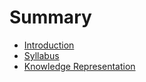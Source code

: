 # Summary

* [Introduction](README.md)
* [Syllabus](Syllabus.md)
* [Knowledge Representation](knowledge_representation.md)

